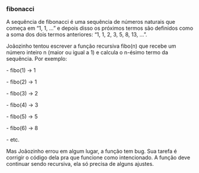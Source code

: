 ### fibonacci ###

A sequência de fibonacci é uma sequência de números naturais que começa em “1, 1, …” e depois disso os próximos termos são definidos como a soma dos dois termos anteriores: “1, 1, 2, 3, 5, 8, 13, …”.

Joãozinho tentou escrever a função recursiva fibo(n) que recebe um número inteiro n (maior ou igual a 1) e calcula o n-ésimo termo da sequência. Por exemplo:

\- fibo(1) -\> 1

\- fibo(2) -\> 1

\- fibo(3) -\> 2

\- fibo(4) -\> 3

\- fibo(5) -\> 5

\- fibo(6) -\> 8

\- etc.

Mas Joãozinho errou em algum lugar, a função tem bug. Sua tarefa é corrigir o código dela pra que funcione como intencionado. A função deve continuar sendo recursiva, ela só precisa de alguns ajustes.